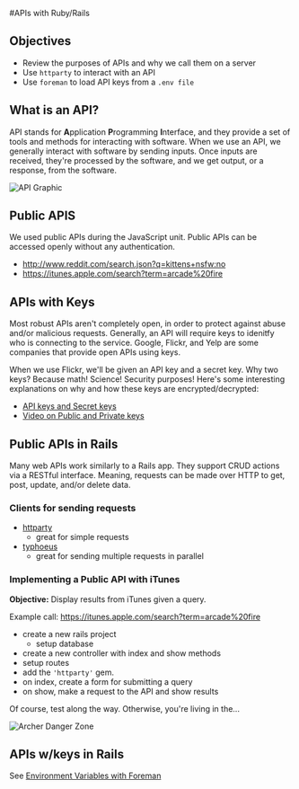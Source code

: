 #APIs with Ruby/Rails

## Objectives

* Review the purposes of APIs and why we call them on a server
* Use `httparty` to interact with an API
* Use `foreman` to load API keys from a `.env file`

## What is an API?

API stands for **A**pplication **P**rogramming **I**nterface, and they provide a set of tools and methods for interacting with software. When we use an API, we generally interact with software by sending inputs. Once inputs are received, they're processed by the software, and we get output, or a response, from the software.

![API Graphic](http://www.programmableweb.com/wp-content/smart-file-small.jpg)

## Public APIS

We used public APIs during the JavaScript unit. Public APIs can be accessed openly without any authentication.

* http://www.reddit.com/search.json?q=kittens+nsfw:no
* https://itunes.apple.com/search?term=arcade%20fire

## APIs with Keys

Most robust APIs aren't completely open, in order to protect against abuse and/or malicious requests. Generally, an API will require keys to idenitfy who is connecting to the service. Google, Flickr, and Yelp are some companies that provide open APIs using keys.

When we use Flickr, we'll be given an API key and a secret key. Why two keys? Because math! Science! Security purposes! Here's some interesting explanations on why and how these keys are encrypted/decrypted:

* [API keys and Secret keys](http://stackoverflow.com/questions/2674445/how-do-api-keys-and-secret-keys-work)
* [Video on Public and Private keys](https://www.youtube.com/watch?v=3QnD2c4Xovk)

## Public APIs in Rails

Many web APIs work similarly to a Rails app. They support CRUD actions via a RESTful interface. Meaning, requests can be made over HTTP to get, post, update, and/or delete data.

### Clients for sending requests

* [httparty](https://github.com/jnunemaker/httparty)
  * great for simple requests
* [typhoeus](https://github.com/typhoeus/typhoeus)
  * great for sending multiple requests in parallel

### Implementing a Public API with iTunes

**Objective:** Display results from iTunes given a query.

Example call: https://itunes.apple.com/search?term=arcade%20fire

* create a new rails project
  * setup database
* create a new controller with index and show methods
* setup routes
* add the `'httparty'` gem.
* on index, create a form for submitting a query
* on show, make a request to the API and show results

Of course, test along the way. Otherwise, you're living in the...

![Archer Danger Zone](http://www.eonline.com/eol_images/Entire_Site/2014013/rs_500x282-140113151420-92081-archer-danger-zone-gif-pnbv.gif)

## APIs w/keys in Rails

See [Environment Variables with Foreman](../../00-config-deployment/foreman/readme.md)
